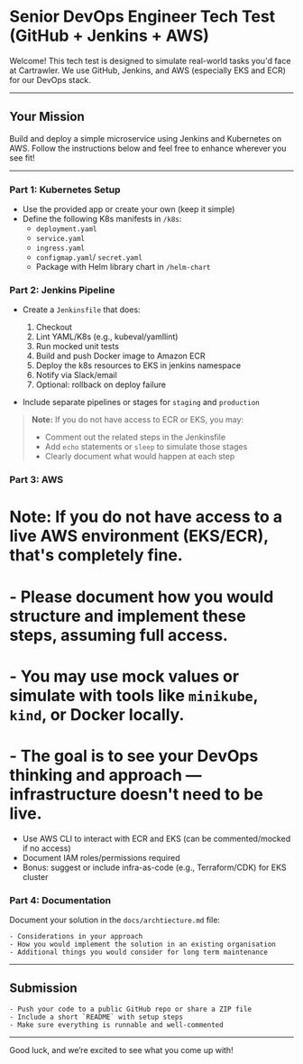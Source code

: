 # Senior DevOps Engineer Tech Test (GitHub + Jenkins + AWS)

Welcome! This tech test is designed to simulate real-world tasks you'd
face at Cartrawler. We use GitHub, Jenkins, and AWS (especially EKS and ECR) for our DevOps stack.

---
## Your Mission
Build and deploy a simple microservice using Jenkins and Kubernetes on
AWS. Follow the instructions below and feel free to enhance wherever you see fit!

---
### Part 1: Kubernetes Setup

- Use the provided app or create your own (keep it simple)
- Define the following K8s manifests in `/k8s`:
    - `deployment.yaml`
    - `service.yaml`
    - `ingress.yaml`
    - `configmap.yaml`/ `secret.yaml`
    - Package with Helm library chart in `/helm-chart`

### Part 2: Jenkins Pipeline
- Create a `Jenkinsfile` that does:
    1. Checkout
    2. Lint YAML/K8s (e.g., kubeval/yamllint)
    3. Run mocked unit tests
    4. Build and push Docker image to Amazon ECR
    5. Deploy the k8s resources to EKS in jenkins namespace
    6. Notify via Slack/email
    7. Optional: rollback on deploy failure

- Include separate pipelines or stages for `staging` and `production`

> **Note:** If you do not have access to ECR or EKS, you may:
>   - Comment out the related steps in the Jenkinsfile
>   - Add `echo` statements or `sleep` to simulate those stages
>   - Clearly document what would happen at each step


### Part 3: AWS
# **Note:** If you do not have access to a live AWS environment (EKS/ECR), that's completely fine.
#
# - Please document how you would structure and implement these steps, assuming full access.
# - You may use mock values or simulate with tools like `minikube`, `kind`, or Docker locally.
# - The goal is to see your DevOps thinking and approach — infrastructure doesn't need to be live.

- Use AWS CLI to interact with ECR and EKS (can be commented/mocked if no access)
- Document IAM roles/permissions required
- Bonus: suggest or include infra-as-code (e.g., Terraform/CDK) for EKS cluster

### Part 4: Documentation
Document your solution in the `docs/archtiecture.md` file:

    - Considerations in your approach
    - How you would implement the solution in an existing organisation
    - Additional things you would consider for long term maintenance

---
##  Submission
    - Push your code to a public GitHub repo or share a ZIP file
    - Include a short `README` with setup steps
    - Make sure everything is runnable and well-commented

---
Good luck, and we’re excited to see what you come up with!
